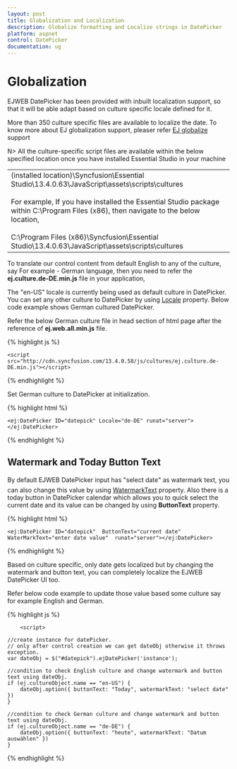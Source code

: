 ```yaml
---
layout: post
title: Globalization and Localization
description: Globalize formatting and Localize strings in DatePicker  
platform: aspnet
control: DatePicker
documentation: ug
---
```

# Globalization

EJWEB DatePicker has been provided with inbuilt localization support, so that it will be able adapt based on culture specific locale defined for it. 

More than 350 culture specific files are available to localize the date. To know more about EJ globalization support, pleaser refer [EJ globalize](http://help.syncfusion.com/js/localization) support    

N> All the culture-specific script files are available within the below specified location once you have installed Essential Studio in your machine

<table>
<tr>
<td>
(installed location)\Syncfusion\Essential Studio\13.4.0.63\JavaScript\assets\scripts\cultures<br/><br/>For example, If you have installed the Essential Studio package within C:\Program Files (x86), then navigate to the below location, <br/><br/>C:\Program Files (x86)\Syncfusion\Essential Studio\13.4.0.63\JavaScript\assets\scripts\cultures</td></tr>
</table>

To translate our control content from default English to any of the culture, say For example - German language, then you need to refer the **ej.culture.de-DE.min.js** file in your application,

The "en-US" locale is currently being used as default culture in DatePicker. You can set any other culture to DatePicker by using [Locale](http://help.syncfusion.com/js/api/ejdatepicker#members:locale) property. Below code example shows German cultured DatePicker.

Refer the below German culture file in head section of html page after the reference of **ej.web.all.min.js** file.

 {% highlight js %}
   
    <script src="http://cdn.syncfusion.com/13.4.0.58/js/cultures/ej.culture.de-DE.min.js"></script>
                
 {% endhighlight %}


Set German culture to DatePicker at initialization.

{% highlight html %}

    <ej:DatePicker ID="datepick" Locale="de-DE" runat="server"></ej:DatePicker>

{% endhighlight %}

## Watermark and Today Button Text

By default EJWEB DatePicker input has "select date" as watermark text, you can also change this value by using [WatermarkText](http://help.syncfusion.com/js/api/ejdatepicker#members:watermarktext) property. Also there is a today button in DatePicker calendar which allows you to quick select the current date and its value can be changed by using **ButtonText** property.

{% highlight html %}

    <ej:DatePicker ID="datepick"  ButtonText="current date" WaterMarkText="enter date value"  runat="server"></ej:DatePicker>

{% endhighlight %}


Based on culture specific, only date gets localized but by changing the watermark and button text, you can completely localize the EJWEB DatePicker UI too.

Refer below code example to update those value based some culture say for example English and German.


{% highlight js %}

        <script>

    //create instance for datePicker.
    // only after control creation we can get dateObj otherwise it throws exception.
    var dateObj = $("#datepick").ejDatePicker('instance');

    //condition to check English culture and change watermark and button text using dateObj.
    if (ej.cultureObject.name == "en-US") {
        dateObj.option({ buttonText: "Today", watermarkText: "select date" })
    }

    //condition to check German culture and change watermark and button text using dateObj.
    if (ej.cultureObject.name == "de-DE") {
        dateObj.option({ buttonText: "heute", watermarkText: "Datum auswählen" })
    } 
</script>


{% endhighlight %}
